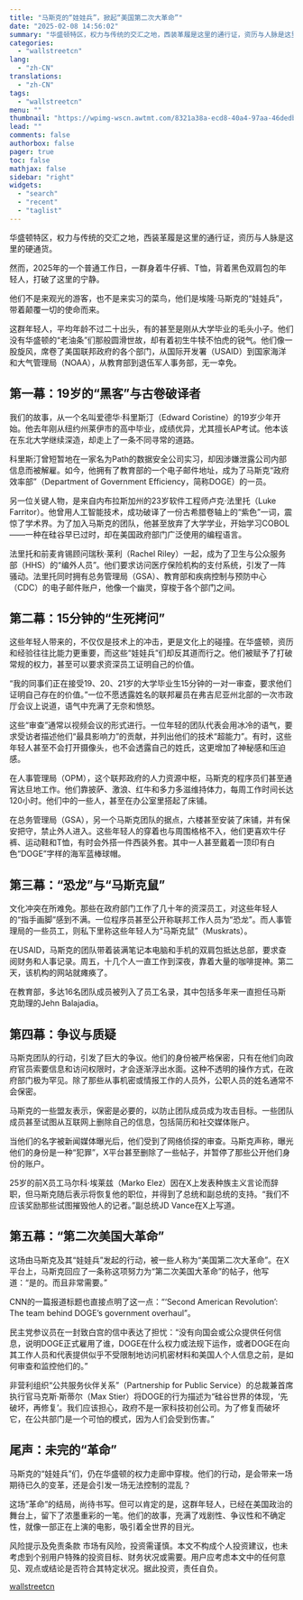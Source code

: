 ```yaml
---
title: "马斯克的“娃娃兵”，掀起“美国第二次大革命”"
date: "2025-02-08 14:56:02"
summary: "华盛顿特区，权力与传统的交汇之地，西装革履是这里的通行证，资历与人脉是这里的硬通货。 然而，2025..."
categories:
  - "wallstreetcn"
lang:
  - "zh-CN"
translations:
  - "zh-CN"
tags:
  - "wallstreetcn"
menu: ""
thumbnail: "https://wpimg-wscn.awtmt.com/8321a38a-ecd8-40a4-97aa-46dedb01a595.png"
lead: ""
comments: false
authorbox: false
pager: true
toc: false
mathjax: false
sidebar: "right"
widgets:
  - "search"
  - "recent"
  - "taglist"
---
```


华盛顿特区，权力与传统的交汇之地，西装革履是这里的通行证，资历与人脉是这里的硬通货。

然而，2025年的一个普通工作日，一群身着牛仔裤、T恤，背着黑色双肩包的年轻人，打破了这里的宁静。

他们不是来观光的游客，也不是来实习的菜鸟，他们是埃隆·马斯克的“娃娃兵”，带着颠覆一切的使命而来。

这群年轻人，平均年龄不过二十出头，有的甚至是刚从大学毕业的毛头小子。他们没有华盛顿的“老油条”们那般圆滑世故，却有着初生牛犊不怕虎的锐气。他们像一股旋风，席卷了美国联邦政府的各个部门，从国际开发署（USAID）到国家海洋和大气管理局（NOAA），从教育部到退伍军人事务部，无一幸免。

第一幕：19岁的“黑客”与古卷破译者
------------------

我们的故事，从一个名叫爱德华·科里斯汀（Edward Coristine）的19岁少年开始。他去年刚从纽约州莱伊市的高中毕业，成绩优异，尤其擅长AP考试。他本该在东北大学继续深造，却走上了一条不同寻常的道路。

科里斯汀曾短暂地在一家名为Path的数据安全公司实习，却因涉嫌泄露公司内部信息而被解雇。如今，他拥有了教育部的一个电子邮件地址，成为了马斯克“政府效率部”（Department of Government Efficiency，简称DOGE）的一员。

另一位关键人物，是来自内布拉斯加州的23岁软件工程师卢克·法里托（Luke Farritor）。他曾用人工智能技术，成功破译了一份古希腊卷轴上的“紫色”一词，震惊了学术界。为了加入马斯克的团队，他甚至放弃了大学学业，开始学习COBOL——一种在硅谷早已过时，却在美国政府部门广泛使用的编程语言。

法里托和前麦肯锡顾问瑞秋·莱利（Rachel Riley）一起，成为了卫生与公众服务部（HHS）的“编外人员”。他们要求访问医疗保险机构的支付系统，引发了一阵骚动。法里托同时拥有总务管理局（GSA）、教育部和疾病控制与预防中心（CDC）的电子邮件账户，他像一个幽灵，穿梭于各个部门之间。

第二幕：15分钟的“生死拷问”
---------------

这些年轻人带来的，不仅仅是技术上的冲击，更是文化上的碰撞。在华盛顿，资历和经验往往比能力更重要，而这些“娃娃兵”们却反其道而行之。他们被赋予了打破常规的权力，甚至可以要求资深员工证明自己的价值。

“我的同事们正在接受19、20、21岁的大学毕业生15分钟的一对一审查，要求他们证明自己存在的价值。”一位不愿透露姓名的联邦雇员在弗吉尼亚州北部的一次市政厅会议上说道，语气中充满了无奈和愤怒。

这些“审查”通常以视频会议的形式进行。一位年轻的团队代表会用冰冷的语气，要求受访者描述他们“最具影响力”的贡献，并列出他们的技术“超能力”。有时，这些年轻人甚至不会打开摄像头，也不会透露自己的姓氏，这更增加了神秘感和压迫感。

在人事管理局（OPM），这个联邦政府的人力资源中枢，马斯克的程序员们甚至通宵达旦地工作。他们靠披萨、激浪、红牛和多力多滋维持体力，每周工作时间长达120小时。他们中的一些人，甚至在办公室里搭起了床铺。

在总务管理局（GSA），另一个马斯克团队的据点，六楼甚至安装了床铺，并有保安把守，禁止外人进入。这些年轻人的穿着也与周围格格不入，他们更喜欢牛仔裤、运动鞋和T恤，有时会外搭一件西装外套。其中一人甚至戴着一顶印有白色“DOGE”字样的海军蓝棒球帽。

第三幕：“恐龙”与“马斯克鼠”
---------------

文化冲突在所难免。那些在政府部门工作了几十年的资深员工，对这些年轻人的“指手画脚”感到不满。一位程序员甚至公开称联邦工作人员为“恐龙”。而人事管理局的一些员工，则私下里称这些年轻人为“马斯克鼠”（Muskrats）。

在USAID，马斯克的团队带着装满笔记本电脑和手机的双肩包抵达总部，要求查阅财务和人事记录。周五，十几个人一直工作到深夜，靠着大量的咖啡提神。第二天，该机构的网站就瘫痪了。

在教育部，多达16名团队成员被列入了员工名录，其中包括多年来一直担任马斯克助理的Jehn Balajadia。

第四幕：争议与质疑
---------

马斯克团队的行动，引发了巨大的争议。他们的身份被严格保密，只有在他们向政府官员索要信息和访问权限时，才会逐渐浮出水面。这种不透明的操作方式，在政府部门极为罕见。除了那些从事机密或情报工作的人员外，公职人员的姓名通常不会保密。

马斯克的一些盟友表示，保密是必要的，以防止团队成员成为攻击目标。一些团队成员甚至试图从互联网上删除自己的信息，包括简历和社交媒体账户。

当他们的名字被新闻媒体曝光后，他们受到了网络侦探的审查。马斯克声称，曝光他们的身份是一种“犯罪”，X平台甚至删除了一些帖子，并暂停了那些公开他们身份的账户。

25岁的前X员工马尔科·埃莱兹（Marko Elez）因在X上发表种族主义言论而辞职，但马斯克随后表示将恢复他的职位，并得到了总统和副总统的支持。“我们不应该奖励那些试图摧毁他人的记者。”副总统JD Vance在X上写道。

第五幕：“第二次美国大革命”
--------------

这场由马斯克及其“娃娃兵”发起的行动，被一些人称为“美国第二次大革命”。在X平台上，马斯克回应了一条称这项努力为“第二次美国大革命”的帖子，他写道：“是的。而且非常需要。”

CNN的一篇报道标题也直接点明了这一点：“‘Second American Revolution’: The team behind DOGE’s government overhaul”。

民主党参议员在一封致白宫的信中表达了担忧：“没有向国会或公众提供任何信息，说明DOGE正式雇用了谁，DOGE在什么权力或法规下运作，或者DOGE在向其工作人员和代表提供似乎不受限制地访问机密材料和美国人个人信息之前，是如何审查和监控他们的。”

非营利组织“公共服务伙伴关系”（Partnership for Public Service）的总裁兼首席执行官马克斯·斯蒂尔（Max Stier）将DOGE的行为描述为“硅谷世界的体现，‘先破坏，再修复’。我们应该担心，政府不是一家科技初创公司。为了修复而破坏它，在公共部门是一个可怕的模式，因为人们会受到伤害。”

尾声：未完的“革命”
----------

马斯克的“娃娃兵”们，仍在华盛顿的权力走廊中穿梭。他们的行动，是会带来一场期待已久的变革，还是会引发一场无法控制的混乱？

这场“革命”的结局，尚待书写。但可以肯定的是，这群年轻人，已经在美国政治的舞台上，留下了浓墨重彩的一笔。他们的故事，充满了戏剧性、争议性和不确定性，就像一部正在上演的电影，吸引着全世界的目光。

风险提示及免责条款
市场有风险，投资需谨慎。本文不构成个人投资建议，也未考虑到个别用户特殊的投资目标、财务状况或需要。用户应考虑本文中的任何意见、观点或结论是否符合其特定状况。据此投资，责任自负。

[wallstreetcn](https://wallstreetcn.com/articles/3740645)
